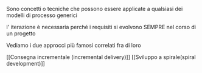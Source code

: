 Sono concetti o tecniche che possono essere applicate a qualsiasi dei modelli di processo generici

l' iterazione è necessaria perché i requisiti si evolvono SEMPRE nel corso di un progetto 

Vediamo i due approcci più famosi correlati fra di loro

[[Consegna incrementale (incremental delivery)]]
[[Sviluppo a spirale(spiral development)]]
